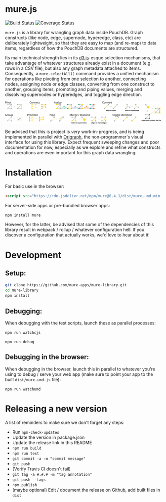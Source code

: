 mure.js
=======
[![Build Status](https://travis-ci.org/mure-apps/mure-library.svg?branch=master)](https://travis-ci.org/mure-apps/mure-library)
[![Coverage Status](https://coveralls.io/repos/github/mure-apps/mure-library/badge.svg?branch=master)](https://coveralls.io/github/mure-apps/mure-library?branch=master)

`mure.js` is a library for wrangling graph data inside PouchDB. Graph constructs (like node, edge, supernode, hyperedge, class, etc) are deliberately lightweight, so that they are easy to map (and re-map) to data items, regardless of how the PouchDB documents are structured.

Its main technical strength lies in its [d3.js](https://d3js.org/)-esque selection mechanisms, that take advantage of whatever structures already exist in a document (e.g. rows in a CSV file), but also any graph metadata attached to items. Consequently, a `mure.selectAll()` command provides a unified mechanism for operations like pivoting from one selection to another, connecting nodes, assigning node or edge classes, converting from one construct to another, grouping items, promoting and piping values, merging and dissolving supernodes or hyperedges, and toggling edge direction.

![Operations](documentation/teaser.svg)

Be advised that this is project is *very* work-in-progress, and is being implemented in parallel with [Origraph](https://github.com/mure-apps/origraph), the non-programmer's visual interface for using this library.
Expect frequent sweeping changes and poor documentation for now, especially as we explore and refine what constructs and operations are even important for this graph data wrangling.

Installation
============
For basic use in the browser:

```html
<script src="https://cdn.jsdelivr.net/npm/mure@0.4.1/dist/mure.umd.min.js"></script>
```

For server-side apps or pre-bundled browser apps:

```bash
npm install mure
```

However, for the latter, be advised that some of the dependencies of this library result in webpack / rollup / whatever configuration hell. If you discover a configuration that actually works, we'd love to hear about it!

Development
===========
## Setup:

```bash
git clone https://github.com/mure-apps/mure-library.git
cd mure-library
npm install
```

## Debugging:
When debugging with the test scripts, launch these as parallel processes:

```
npm run watchcjs
```

```
npm run debug
```

## Debugging in the browser:
When debugging in the browser, launch this in parallel to whatever you're using to debug / serve your web app (make sure to point your app to the built `dist/mure.umd.js` file):
```
npm run watchumd
```

# Releasing a new version
A list of reminders to make sure we don't forget any steps:

- Run `npm-check-updates`
- Update the version in package.json
- Update the release link in this README
- `npm run build`
- `npm run test`
- `git commit -a -m "commit message"`
- `git push`
- (Verify Travis CI doesn't fail)
- `git tag -a #.#.# -m "tag annotation"`
- `git push --tags`
- `npm publish`
- (maybe optional) Edit / document the release on Github, add built files in `dist`
